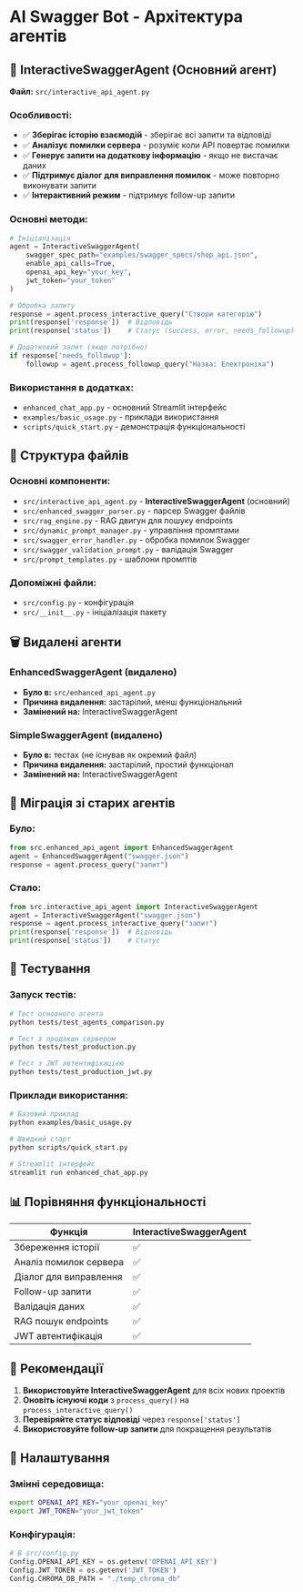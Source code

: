 # AI Swagger Bot - Архітектура агентів

## 🤖 InteractiveSwaggerAgent (Основний агент)

**Файл:** `src/interactive_api_agent.py`

### Особливості:
- ✅ **Зберігає історію взаємодій** - зберігає всі запити та відповіді
- ✅ **Аналізує помилки сервера** - розуміє коли API повертає помилки
- ✅ **Генерує запити на додаткову інформацію** - якщо не вистачає даних
- ✅ **Підтримує діалог для виправлення помилок** - може повторно виконувати запити
- ✅ **Інтерактивний режим** - підтримує follow-up запити

### Основні методи:
```python
# Ініціалізація
agent = InteractiveSwaggerAgent(
    swagger_spec_path="examples/swagger_specs/shop_api.json",
    enable_api_calls=True,
    openai_api_key="your_key",
    jwt_token="your_token"
)

# Обробка запиту
response = agent.process_interactive_query("Створи категорію")
print(response['response'])  # Відповідь
print(response['status'])    # Статус (success, error, needs_followup)

# Додатковий запит (якщо потрібно)
if response['needs_followup']:
    followup = agent.process_followup_query("Назва: Електроніка")
```

### Використання в додатках:
- `enhanced_chat_app.py` - основний Streamlit інтерфейс
- `examples/basic_usage.py` - приклади використання
- `scripts/quick_start.py` - демонстрація функціональності

## 📁 Структура файлів

### Основні компоненти:
- `src/interactive_api_agent.py` - **InteractiveSwaggerAgent** (основний)
- `src/enhanced_swagger_parser.py` - парсер Swagger файлів
- `src/rag_engine.py` - RAG двигун для пошуку endpoints
- `src/dynamic_prompt_manager.py` - управління промптами
- `src/swagger_error_handler.py` - обробка помилок Swagger
- `src/swagger_validation_prompt.py` - валідація Swagger
- `src/prompt_templates.py` - шаблони промптів

### Допоміжні файли:
- `src/config.py` - конфігурація
- `src/__init__.py` - ініціалізація пакету

## 🗑️ Видалені агенти

### EnhancedSwaggerAgent (видалено)
- **Було в:** `src/enhanced_api_agent.py`
- **Причина видалення:** застарілий, менш функціональний
- **Замінений на:** InteractiveSwaggerAgent

### SimpleSwaggerAgent (видалено)
- **Було в:** тестах (не існував як окремий файл)
- **Причина видалення:** застарілий, простий функціонал
- **Замінений на:** InteractiveSwaggerAgent

## 🔄 Міграція зі старих агентів

### Було:
```python
from src.enhanced_api_agent import EnhancedSwaggerAgent
agent = EnhancedSwaggerAgent("swagger.json")
response = agent.process_query("запит")
```

### Стало:
```python
from src.interactive_api_agent import InteractiveSwaggerAgent
agent = InteractiveSwaggerAgent("swagger.json")
response = agent.process_interactive_query("запит")
print(response['response'])  # Відповідь
print(response['status'])    # Статус
```

## 🧪 Тестування

### Запуск тестів:
```bash
# Тест основного агента
python tests/test_agents_comparison.py

# Тест з продакшн сервером
python tests/test_production.py

# Тест з JWT автентифікацією
python tests/test_production_jwt.py
```

### Приклади використання:
```bash
# Базовий приклад
python examples/basic_usage.py

# Швидкий старт
python scripts/quick_start.py

# Streamlit інтерфейс
streamlit run enhanced_chat_app.py
```

## 📊 Порівняння функціональності

| Функція | InteractiveSwaggerAgent |
|---------|------------------------|
| Збереження історії | ✅ |
| Аналіз помилок сервера | ✅ |
| Діалог для виправлення | ✅ |
| Follow-up запити | ✅ |
| Валідація даних | ✅ |
| RAG пошук endpoints | ✅ |
| JWT автентифікація | ✅ |

## 🎯 Рекомендації

1. **Використовуйте InteractiveSwaggerAgent** для всіх нових проектів
2. **Оновіть існуючі коди** з `process_query()` на `process_interactive_query()`
3. **Перевіряйте статус відповіді** через `response['status']`
4. **Використовуйте follow-up запити** для покращення результатів

## 🔧 Налаштування

### Змінні середовища:
```bash
export OPENAI_API_KEY="your_openai_key"
export JWT_TOKEN="your_jwt_token"
```

### Конфігурація:
```python
# В src/config.py
Config.OPENAI_API_KEY = os.getenv('OPENAI_API_KEY')
Config.JWT_TOKEN = os.getenv('JWT_TOKEN')
Config.CHROMA_DB_PATH = "./temp_chroma_db"
```
